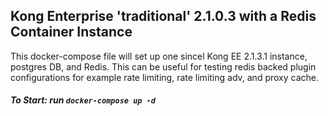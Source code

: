 ## Kong Enterprise 'traditional' 2.1.0.3 with a Redis Container Instance

This docker-compose file will set up one sincel Kong EE 2.1.3.1 instance, postgres DB, and Redis. This can be useful for testing redis backed plugin configurations for example rate limiting, rate limiting adv, and proxy cache. 

##### To Start: run `docker-compose up -d`

